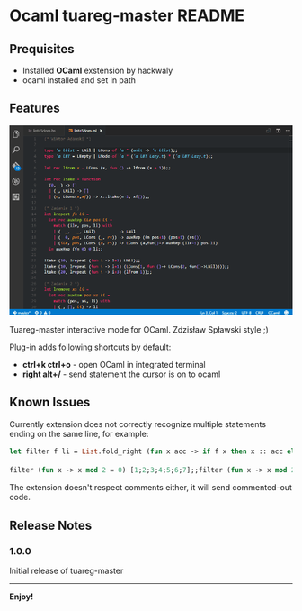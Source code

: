 # Ocaml tuareg-master README

## Prequisites

* Installed **OCaml** exstension by hackwaly
* ocaml installed and set in path

## Features

![usage](images/main.gif)

Tuareg-master interactive mode for OCaml. Zdzisław Spławski style ;)

Plug-in adds following shortcuts by default:
* **ctrl+k ctrl+o** - open OCaml in integrated terminal
* **right alt+/** - send statement the cursor is on to ocaml

## Known Issues

Currently extension does not correctly recognize multiple statements ending on the same line, for example:
```ocaml
let filter f li = List.fold_right (fun x acc -> if f x then x :: acc else acc) li [];;

filter (fun x -> x mod 2 = 0) [1;2;3;4;5;6;7];;filter (fun x -> x mod 2 = 0) [];;
````

The extension doesn't respect comments either, it will send commented-out code.

## Release Notes

### 1.0.0

Initial release of tuareg-master

-------------------------------------------------------------

**Enjoy!**
